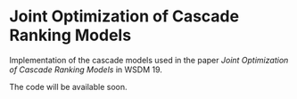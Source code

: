 # Joint Optimization of Cascade Ranking Models

Implementation of the cascade models used in the paper _Joint Optimization of
Cascade Ranking Models_ in WSDM 19.

The code will be available soon.
